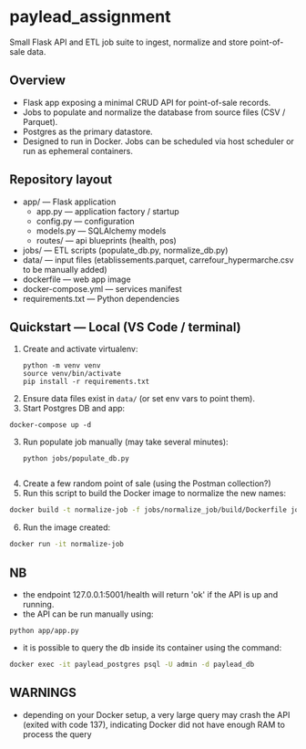 # paylead_assignment

Small Flask API and ETL job suite to ingest, normalize and store point-of-sale data.

## Overview
- Flask app exposing a minimal CRUD API for point-of-sale records.
- Jobs to populate and normalize the database from source files (CSV / Parquet).
- Postgres as the primary datastore.
- Designed to run in Docker. Jobs can be scheduled via host scheduler or run as ephemeral containers.

## Repository layout
- app/ — Flask application
  - app.py — application factory / startup
  - config.py — configuration
  - models.py — SQLAlchemy models
  - routes/ — api blueprints (health, pos)
- jobs/ — ETL scripts (populate_db.py, normalize_db.py)
- data/ — input files (etablissements.parquet, carrefour_hypermarche.csv to be manually added)
- dockerfile — web app image
- docker-compose.yml — services manifest
- requirements.txt — Python dependencies

## Quickstart — Local (VS Code / terminal)
1. Create and activate virtualenv:
   ```
   python -m venv venv
   source venv/bin/activate
   pip install -r requirements.txt
   ```
2. Ensure data files exist in `data/` (or set env vars to point them).
3. Start Postgres DB and app:
  ```
  docker-compose up -d 
  ```
3. Run populate job manually (may take several minutes):
   ```
   python jobs/populate_db.py
  
   ```
4. Create a few random point of sale (using the Postman collection?)
5. Run this script to build the Docker image to normalize the new names:
``` bash
docker build -t normalize-job -f jobs/normalize_job/build/Dockerfile jobs/normalize_job
```
6. Run the image created:
``` bash
docker run -it normalize-job
```

## NB
- the endpoint 127.0.0.1:5001/health will return 'ok' if the API is up and running.
- the API can be run manually using:
```
python app/app.py
```
- it is possible to query the db inside its container using the command:
``` bash
docker exec -it paylead_postgres psql -U admin -d paylead_db
```
## WARNINGS
- depending on your Docker setup, a very large query may crash the API (exited with code 137), indicating Docker did not have enough RAM to process the query 
